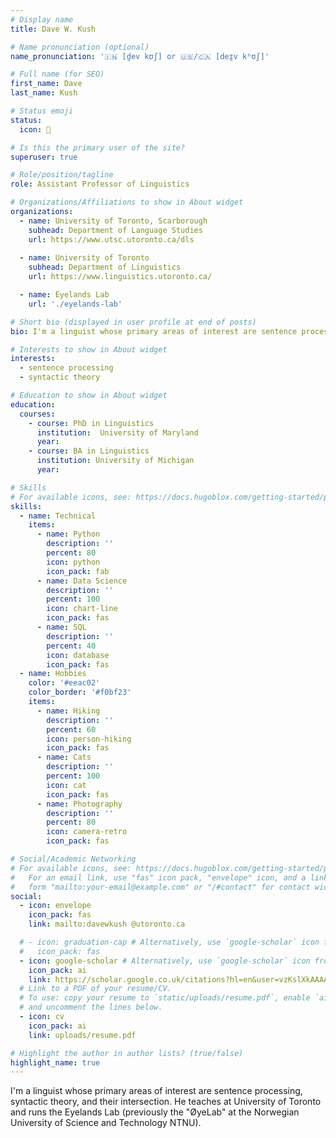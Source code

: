 ```yaml
---
# Display name
title: Dave W. Kush

# Name pronunciation (optional)
name_pronunciation: '🇮🇳 [d̪ev kʊʃ] or 🇺🇸/🇨🇦 [deɪ̯v kʰʊʃ]'

# Full name (for SEO)
first_name: Dave
last_name: Kush

# Status emoji
status:
  icon: 🧁

# Is this the primary user of the site?
superuser: true

# Role/position/tagline
role: Assistant Professor of Linguistics

# Organizations/Affiliations to show in About widget
organizations:
  - name: University of Toronto, Scarborough
    subhead: Department of Language Studies
    url: https://www.utsc.utoronto.ca/dls
    
  - name: University of Toronto 
    subhead: Department of Linguistics
    url: https://www.linguistics.utoronto.ca/

  - name: Eyelands Lab
    url: './eyelands-lab'

# Short bio (displayed in user profile at end of posts)
bio: I'm a linguist whose primary areas of interest are sentence processing, syntactic theory, and their intersection.

# Interests to show in About widget
interests:
  - sentence processing
  - syntactic theory

# Education to show in About widget
education:
  courses:
    - course: PhD in Linguistics
      institution:  University of Maryland
      year: 
    - course: BA in Linguistics
      institution: University of Michigan
      year: 

# Skills
# For available icons, see: https://docs.hugoblox.com/getting-started/page-builder/#icons
skills:
  - name: Technical
    items:
      - name: Python
        description: ''
        percent: 80
        icon: python
        icon_pack: fab
      - name: Data Science
        description: ''
        percent: 100
        icon: chart-line
        icon_pack: fas
      - name: SQL
        description: ''
        percent: 40
        icon: database
        icon_pack: fas
  - name: Hobbies
    color: '#eeac02'
    color_border: '#f0bf23'
    items:
      - name: Hiking
        description: ''
        percent: 60
        icon: person-hiking
        icon_pack: fas
      - name: Cats
        description: ''
        percent: 100
        icon: cat
        icon_pack: fas
      - name: Photography
        description: ''
        percent: 80
        icon: camera-retro
        icon_pack: fas

# Social/Academic Networking
# For available icons, see: https://docs.hugoblox.com/getting-started/page-builder/#icons
#   For an email link, use "fas" icon pack, "envelope" icon, and a link in the
#   form "mailto:your-email@example.com" or "/#contact" for contact widget.
social:
  - icon: envelope
    icon_pack: fas
    link: mailto:davewkush @utoronto.ca

  # - icon: graduation-cap # Alternatively, use `google-scholar` icon from `ai` icon pack
  #   icon_pack: fas
  - icon: google-scholar # Alternatively, use `google-scholar` icon from `ai` icon pack
    icon_pack: ai
    link: https://scholar.google.co.uk/citations?hl=en&user=vzKslXkAAAAJ
  # Link to a PDF of your resume/CV.
  # To use: copy your resume to `static/uploads/resume.pdf`, enable `ai` icons in `params.yaml`,
  # and uncomment the lines below.
  - icon: cv
    icon_pack: ai
    link: uploads/resume.pdf

# Highlight the author in author lists? (true/false)
highlight_name: true
---
```

I'm a linguist whose primary areas of interest are sentence processing, syntactic theory, and their intersection. He teaches at University of Toronto and runs the Eyelands Lab (previously the "ØyeLab" at the Norwegian University of Science and Technology NTNU). 
<!-- {style="text-align: justify;"} -->
